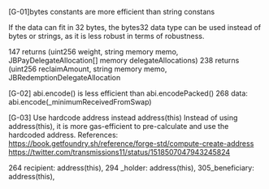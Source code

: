 [G-01]bytes constants are more efficient than string constans

If the data can fit in 32 bytes, the bytes32 data type can be used instead of bytes or strings, as it is less robust in terms of robustness.
 
147  returns (uint256 weight, string memory memo, JBPayDelegateAllocation[] memory delegateAllocations)
238  returns (uint256 reclaimAmount, string memory memo, JBRedemptionDelegateAllocation  
  
[G-02] abi.encode() is less efficient than abi.encodePacked()
268 data: abi.encode(_minimumReceivedFromSwap)   

[G-03] Use hardcode address instead address(this)
Instead of using address(this), it is more gas-efficient to pre-calculate and use the hardcoded address. 
References: https://book.getfoundry.sh/reference/forge-std/compute-create-address
https://twitter.com/transmissions11/status/1518507047943245824

 264 recipient: address(this),
 294 _holder: address(this),
 305_beneficiary: address(this),
